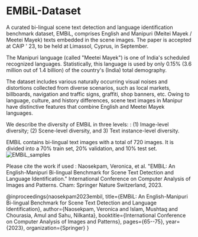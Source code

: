 # EMBiL-Dataset
A curated bi-lingual scene text detection and language identification benchmark dataset, EMBiL, comprises English and Manipuri (Meitei Mayek / Meetei Mayek) texts embedded in the scene images. The paper is accepted at CAIP ' 23, to be held at Limassol, Cyprus, in September.

The Manipuri language (called "Meetei Mayek") is one of India's scheduled recognized languages. Statistically, this language is used by only 0.15% (3.6 million out of 1.4 billion) of the country's (India) total demography. 

The dataset includes various naturally occurring visual noises and distortions collected from diverse scenarios, such as local markets, billboards, navigation and traffic signs, graffiti, shop banners, etc. Owing to language, culture,
and history differences, scene text images in Manipur have distinctive features that combine English and Meetei Mayek languages.

We describe the diversity of EMBiL in three levels: : (1) Image-level diversity;
(2) Scene-level diversity, and 3) Text instance-level diversity. 

EMBiL contains bi-lingual text images with a total of 720 images. It is divided into a 70% train set, 20% validation, and 10% test set.
![EMBiL_samples](https://github.com/Naosekpam/EMBiL-Dataset/assets/46924277/2ac2c5dc-c2b9-4f44-ba0e-c354e11e9e6b)

Please cite the work if used :
Naosekpam, Veronica, et al. "EMBiL: An English-Manipuri Bi-lingual Benchmark for Scene Text Detection and Language Identification." International Conference on Computer Analysis of Images and Patterns. Cham: Springer Nature Switzerland, 2023.

@inproceedings{naosekpam2023embil,
  title={EMBiL: An English-Manipuri Bi-lingual Benchmark for Scene Text Detection and Language Identification},
  author={Naosekpam, Veronica and Islam, Mushtaq and Chourasia, Amul and Sahu, Nilkanta},
  booktitle={International Conference on Computer Analysis of Images and Patterns},
  pages={65--75},
  year={2023},
  organization={Springer}
}

